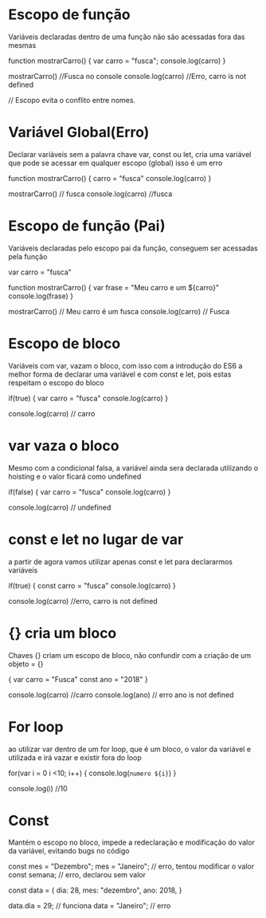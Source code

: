 # Escopo de função

Variáveis declaradas dentro de uma função não são acessadas fora das mesmas

function mostrarCarro() {
var carro = "fusca";
console.log(carro)
}

mostrarCarro() //Fusca no console
console.log(carro) //Erro, carro is not defined

// Escopo evita o conflito entre nomes.

# Variável Global(Erro)

Declarar variáveis sem a palavra chave var, const ou let, cria uma variável que pode se acessar em qualquer escopo (global) isso é um erro

function mostrarCarro() {
carro = "fusca"
console.log(carro)
}

mostrarCarro() // fusca
console.log(carro) //fusca

# Escopo de função (Pai)

Variáveis declaradas pelo escopo pai da função, conseguem ser acessadas pela função

var carro = "fusca"

function mostrarCarro() {
var frase = "Meu carro e um ${carro}"
console.log(frase)
}

mostrarCarro() // Meu carro é um fusca
console.log(carro) // Fusca

# Escopo de bloco

Variáveis com var, vazam o bloco, com isso com a introdução do ES6 a melhor forma de declarar uma variável e com const e let, pois estas respeitam o escopo do bloco

if(true) {
var carro = "fusca"
console.log(carro)
}

console.log(carro) // carro

# var vaza o bloco

Mesmo com a condicional falsa, a variável ainda sera declarada utilizando o hoisting e o valor ficará como undefined

if(false) {
var carro = "fusca"
console.log(carro)
}

console.log(carro) // undefined

# const e let no lugar de var

a partir de agora vamos utilizar apenas const e let para declararmos variáveis

if(true) {
const carro = "fusca"
console.log(carro)
}

console.log(carro) //erro, carro is not defined

# {} cria um bloco

Chaves {} criam um escopo de bloco, não confundir com a criação de um objeto
= {}

{
var carro = "Fusca"
const ano = "2018"
}

console.log(carro) //carro
console.log(ano) // erro ano is not defined

# For loop

ao utilizar var dentro de um for loop, que é um bloco, o valor da variável e utilizada e irá vazar e existir fora do loop

for(var i = 0 i <10; i++) {
console.log(`numero ${i}`)
}

console.log(i) //10

# Const

Mantém o escopo no bloco, impede a redeclaração e modificação do valor da variável, evitando bugs no código

const mes = "Dezembro";
mes = "Janeiro"; // erro, tentou modificar o valor
const semana; // erro, declarou sem valor

const data = {
dia: 28,
mes: "dezembro",
ano: 2018,
}

data.dia = 29; // funciona
data = "Janeiro"; // erro

